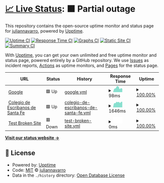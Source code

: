 # [📈 Live Status](https://juliannavarro.github.io/upptime): <!--live status--> **🟧 Partial outage**

This repository contains the open-source uptime monitor and status page for [juliannavarro](https://juliannavarro.github.io/upptime), powered by [Upptime](https://github.com/upptime/upptime).

[![Uptime CI](https://github.com/juliannavarro/upptime/workflows/Uptime%20CI/badge.svg)](https://github.com/juliannavarro/upptime/actions?query=workflow%3A%22Uptime+CI%22)
[![Response Time CI](https://github.com/juliannavarro/upptime/workflows/Response%20Time%20CI/badge.svg)](https://github.com/juliannavarro/upptime/actions?query=workflow%3A%22Response+Time+CI%22)
[![Graphs CI](https://github.com/juliannavarro/upptime/workflows/Graphs%20CI/badge.svg)](https://github.com/juliannavarro/upptime/actions?query=workflow%3A%22Graphs+CI%22)
[![Static Site CI](https://github.com/juliannavarro/upptime/workflows/Static%20Site%20CI/badge.svg)](https://github.com/juliannavarro/upptime/actions?query=workflow%3A%22Static+Site+CI%22)
[![Summary CI](https://github.com/juliannavarro/upptime/workflows/Summary%20CI/badge.svg)](https://github.com/juliannavarro/upptime/actions?query=workflow%3A%22Summary+CI%22)

With [Upptime](https://upptime.js.org), you can get your own unlimited and free uptime monitor and status page, powered entirely by a GitHub repository. We use [Issues](https://github.com/juliannavarro/upptime/issues) as incident reports, [Actions](https://github.com/juliannavarro/upptime/actions) as uptime monitors, and [Pages](https://juliannavarro.github.io/upptime) for the status page.

<!--start: status pages-->
<!-- This summary is generated by Upptime (https://github.com/upptime/upptime) -->
<!-- Do not edit this manually, your changes will be overwritten -->
<!-- prettier-ignore -->
| URL | Status | History | Response Time | Uptime |
| --- | ------ | ------- | ------------- | ------ |
| <img alt="" src="https://icons.duckduckgo.com/ip3/www.google.com.ico" height="13"> [Google](https://www.google.com) | 🟩 Up | [google.yml](https://github.com/juliannavarro/upptime/commits/HEAD/history/google.yml) | <details><summary><img alt="Response time graph" src="./graphs/google/response-time-week.png" height="20"> 98ms</summary><br><a href="https://juliannavarro.github.io/upptime/history/google"><img alt="Response time 103" src="https://img.shields.io/endpoint?url=https%3A%2F%2Fraw.githubusercontent.com%2Fjuliannavarro%2Fupptime%2FHEAD%2Fapi%2Fgoogle%2Fresponse-time.json"></a><br><a href="https://juliannavarro.github.io/upptime/history/google"><img alt="24-hour response time 104" src="https://img.shields.io/endpoint?url=https%3A%2F%2Fraw.githubusercontent.com%2Fjuliannavarro%2Fupptime%2FHEAD%2Fapi%2Fgoogle%2Fresponse-time-day.json"></a><br><a href="https://juliannavarro.github.io/upptime/history/google"><img alt="7-day response time 98" src="https://img.shields.io/endpoint?url=https%3A%2F%2Fraw.githubusercontent.com%2Fjuliannavarro%2Fupptime%2FHEAD%2Fapi%2Fgoogle%2Fresponse-time-week.json"></a><br><a href="https://juliannavarro.github.io/upptime/history/google"><img alt="30-day response time 94" src="https://img.shields.io/endpoint?url=https%3A%2F%2Fraw.githubusercontent.com%2Fjuliannavarro%2Fupptime%2FHEAD%2Fapi%2Fgoogle%2Fresponse-time-month.json"></a><br><a href="https://juliannavarro.github.io/upptime/history/google"><img alt="1-year response time 104" src="https://img.shields.io/endpoint?url=https%3A%2F%2Fraw.githubusercontent.com%2Fjuliannavarro%2Fupptime%2FHEAD%2Fapi%2Fgoogle%2Fresponse-time-year.json"></a></details> | <details><summary><a href="https://juliannavarro.github.io/upptime/history/google">100.00%</a></summary><a href="https://juliannavarro.github.io/upptime/history/google"><img alt="All-time uptime 100.00%" src="https://img.shields.io/endpoint?url=https%3A%2F%2Fraw.githubusercontent.com%2Fjuliannavarro%2Fupptime%2FHEAD%2Fapi%2Fgoogle%2Fuptime.json"></a><br><a href="https://juliannavarro.github.io/upptime/history/google"><img alt="24-hour uptime 100.00%" src="https://img.shields.io/endpoint?url=https%3A%2F%2Fraw.githubusercontent.com%2Fjuliannavarro%2Fupptime%2FHEAD%2Fapi%2Fgoogle%2Fuptime-day.json"></a><br><a href="https://juliannavarro.github.io/upptime/history/google"><img alt="7-day uptime 100.00%" src="https://img.shields.io/endpoint?url=https%3A%2F%2Fraw.githubusercontent.com%2Fjuliannavarro%2Fupptime%2FHEAD%2Fapi%2Fgoogle%2Fuptime-week.json"></a><br><a href="https://juliannavarro.github.io/upptime/history/google"><img alt="30-day uptime 100.00%" src="https://img.shields.io/endpoint?url=https%3A%2F%2Fraw.githubusercontent.com%2Fjuliannavarro%2Fupptime%2FHEAD%2Fapi%2Fgoogle%2Fuptime-month.json"></a><br><a href="https://juliannavarro.github.io/upptime/history/google"><img alt="1-year uptime 100.00%" src="https://img.shields.io/endpoint?url=https%3A%2F%2Fraw.githubusercontent.com%2Fjuliannavarro%2Fupptime%2FHEAD%2Fapi%2Fgoogle%2Fuptime-year.json"></a></details>
| <img alt="" src="https://www.coessfe1.org.ar/portal/images/Escudo4.JPG" height="13"> [Colegio de Escribanos de Santa Fe](https://www.coessfe1.org.ar/portal/index.php/es/) | 🟩 Up | [colegio-de-escribanos-de-santa-fe.yml](https://github.com/juliannavarro/upptime/commits/HEAD/history/colegio-de-escribanos-de-santa-fe.yml) | <details><summary><img alt="Response time graph" src="./graphs/colegio-de-escribanos-de-santa-fe/response-time-week.png" height="20"> 1646ms</summary><br><a href="https://juliannavarro.github.io/upptime/history/colegio-de-escribanos-de-santa-fe"><img alt="Response time 1751" src="https://img.shields.io/endpoint?url=https%3A%2F%2Fraw.githubusercontent.com%2Fjuliannavarro%2Fupptime%2FHEAD%2Fapi%2Fcolegio-de-escribanos-de-santa-fe%2Fresponse-time.json"></a><br><a href="https://juliannavarro.github.io/upptime/history/colegio-de-escribanos-de-santa-fe"><img alt="24-hour response time 1343" src="https://img.shields.io/endpoint?url=https%3A%2F%2Fraw.githubusercontent.com%2Fjuliannavarro%2Fupptime%2FHEAD%2Fapi%2Fcolegio-de-escribanos-de-santa-fe%2Fresponse-time-day.json"></a><br><a href="https://juliannavarro.github.io/upptime/history/colegio-de-escribanos-de-santa-fe"><img alt="7-day response time 1646" src="https://img.shields.io/endpoint?url=https%3A%2F%2Fraw.githubusercontent.com%2Fjuliannavarro%2Fupptime%2FHEAD%2Fapi%2Fcolegio-de-escribanos-de-santa-fe%2Fresponse-time-week.json"></a><br><a href="https://juliannavarro.github.io/upptime/history/colegio-de-escribanos-de-santa-fe"><img alt="30-day response time 1691" src="https://img.shields.io/endpoint?url=https%3A%2F%2Fraw.githubusercontent.com%2Fjuliannavarro%2Fupptime%2FHEAD%2Fapi%2Fcolegio-de-escribanos-de-santa-fe%2Fresponse-time-month.json"></a><br><a href="https://juliannavarro.github.io/upptime/history/colegio-de-escribanos-de-santa-fe"><img alt="1-year response time 1629" src="https://img.shields.io/endpoint?url=https%3A%2F%2Fraw.githubusercontent.com%2Fjuliannavarro%2Fupptime%2FHEAD%2Fapi%2Fcolegio-de-escribanos-de-santa-fe%2Fresponse-time-year.json"></a></details> | <details><summary><a href="https://juliannavarro.github.io/upptime/history/colegio-de-escribanos-de-santa-fe">100.00%</a></summary><a href="https://juliannavarro.github.io/upptime/history/colegio-de-escribanos-de-santa-fe"><img alt="All-time uptime 99.29%" src="https://img.shields.io/endpoint?url=https%3A%2F%2Fraw.githubusercontent.com%2Fjuliannavarro%2Fupptime%2FHEAD%2Fapi%2Fcolegio-de-escribanos-de-santa-fe%2Fuptime.json"></a><br><a href="https://juliannavarro.github.io/upptime/history/colegio-de-escribanos-de-santa-fe"><img alt="24-hour uptime 100.00%" src="https://img.shields.io/endpoint?url=https%3A%2F%2Fraw.githubusercontent.com%2Fjuliannavarro%2Fupptime%2FHEAD%2Fapi%2Fcolegio-de-escribanos-de-santa-fe%2Fuptime-day.json"></a><br><a href="https://juliannavarro.github.io/upptime/history/colegio-de-escribanos-de-santa-fe"><img alt="7-day uptime 100.00%" src="https://img.shields.io/endpoint?url=https%3A%2F%2Fraw.githubusercontent.com%2Fjuliannavarro%2Fupptime%2FHEAD%2Fapi%2Fcolegio-de-escribanos-de-santa-fe%2Fuptime-week.json"></a><br><a href="https://juliannavarro.github.io/upptime/history/colegio-de-escribanos-de-santa-fe"><img alt="30-day uptime 99.76%" src="https://img.shields.io/endpoint?url=https%3A%2F%2Fraw.githubusercontent.com%2Fjuliannavarro%2Fupptime%2FHEAD%2Fapi%2Fcolegio-de-escribanos-de-santa-fe%2Fuptime-month.json"></a><br><a href="https://juliannavarro.github.io/upptime/history/colegio-de-escribanos-de-santa-fe"><img alt="1-year uptime 99.34%" src="https://img.shields.io/endpoint?url=https%3A%2F%2Fraw.githubusercontent.com%2Fjuliannavarro%2Fupptime%2FHEAD%2Fapi%2Fcolegio-de-escribanos-de-santa-fe%2Fuptime-year.json"></a></details>
| <img alt="" src="https://icons.duckduckgo.com/ip3/thissitedoesnotexist.koj.co.ico" height="13"> [Test Broken Site](https://thissitedoesnotexist.koj.co) | 🟥 Down | [test-broken-site.yml](https://github.com/juliannavarro/upptime/commits/HEAD/history/test-broken-site.yml) | <details><summary><img alt="Response time graph" src="./graphs/test-broken-site/response-time-week.png" height="20"> 0ms</summary><br><a href="https://juliannavarro.github.io/upptime/history/test-broken-site"><img alt="Response time 0" src="https://img.shields.io/endpoint?url=https%3A%2F%2Fraw.githubusercontent.com%2Fjuliannavarro%2Fupptime%2FHEAD%2Fapi%2Ftest-broken-site%2Fresponse-time.json"></a><br><a href="https://juliannavarro.github.io/upptime/history/test-broken-site"><img alt="24-hour response time 0" src="https://img.shields.io/endpoint?url=https%3A%2F%2Fraw.githubusercontent.com%2Fjuliannavarro%2Fupptime%2FHEAD%2Fapi%2Ftest-broken-site%2Fresponse-time-day.json"></a><br><a href="https://juliannavarro.github.io/upptime/history/test-broken-site"><img alt="7-day response time 0" src="https://img.shields.io/endpoint?url=https%3A%2F%2Fraw.githubusercontent.com%2Fjuliannavarro%2Fupptime%2FHEAD%2Fapi%2Ftest-broken-site%2Fresponse-time-week.json"></a><br><a href="https://juliannavarro.github.io/upptime/history/test-broken-site"><img alt="30-day response time 0" src="https://img.shields.io/endpoint?url=https%3A%2F%2Fraw.githubusercontent.com%2Fjuliannavarro%2Fupptime%2FHEAD%2Fapi%2Ftest-broken-site%2Fresponse-time-month.json"></a><br><a href="https://juliannavarro.github.io/upptime/history/test-broken-site"><img alt="1-year response time 0" src="https://img.shields.io/endpoint?url=https%3A%2F%2Fraw.githubusercontent.com%2Fjuliannavarro%2Fupptime%2FHEAD%2Fapi%2Ftest-broken-site%2Fresponse-time-year.json"></a></details> | <details><summary><a href="https://juliannavarro.github.io/upptime/history/test-broken-site">100.00%</a></summary><a href="https://juliannavarro.github.io/upptime/history/test-broken-site"><img alt="All-time uptime 100.00%" src="https://img.shields.io/endpoint?url=https%3A%2F%2Fraw.githubusercontent.com%2Fjuliannavarro%2Fupptime%2FHEAD%2Fapi%2Ftest-broken-site%2Fuptime.json"></a><br><a href="https://juliannavarro.github.io/upptime/history/test-broken-site"><img alt="24-hour uptime 100.00%" src="https://img.shields.io/endpoint?url=https%3A%2F%2Fraw.githubusercontent.com%2Fjuliannavarro%2Fupptime%2FHEAD%2Fapi%2Ftest-broken-site%2Fuptime-day.json"></a><br><a href="https://juliannavarro.github.io/upptime/history/test-broken-site"><img alt="7-day uptime 100.00%" src="https://img.shields.io/endpoint?url=https%3A%2F%2Fraw.githubusercontent.com%2Fjuliannavarro%2Fupptime%2FHEAD%2Fapi%2Ftest-broken-site%2Fuptime-week.json"></a><br><a href="https://juliannavarro.github.io/upptime/history/test-broken-site"><img alt="30-day uptime 100.00%" src="https://img.shields.io/endpoint?url=https%3A%2F%2Fraw.githubusercontent.com%2Fjuliannavarro%2Fupptime%2FHEAD%2Fapi%2Ftest-broken-site%2Fuptime-month.json"></a><br><a href="https://juliannavarro.github.io/upptime/history/test-broken-site"><img alt="1-year uptime 100.00%" src="https://img.shields.io/endpoint?url=https%3A%2F%2Fraw.githubusercontent.com%2Fjuliannavarro%2Fupptime%2FHEAD%2Fapi%2Ftest-broken-site%2Fuptime-year.json"></a></details>

<!--end: status pages-->

[**Visit our status website →**](https://juliannavarro.github.io/upptime)

## 📄 License

- Powered by: [Upptime](https://github.com/upptime/upptime)
- Code: [MIT](./LICENSE) © [juliannavarro](https://juliannavarro.github.io/upptime)
- Data in the `./history` directory: [Open Database License](https://opendatacommons.org/licenses/odbl/1-0/)

